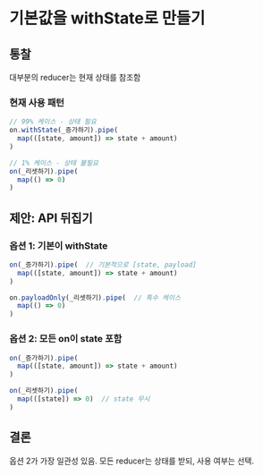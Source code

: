 # 기본값을 withState로 만들기

## 통찰
대부분의 reducer는 현재 상태를 참조함

### 현재 사용 패턴
```typescript
// 99% 케이스 - 상태 필요
on.withState(_증가하기).pipe(
  map(([state, amount]) => state + amount)
)

// 1% 케이스 - 상태 불필요  
on(_리셋하기).pipe(
  map(() => 0)
)
```

## 제안: API 뒤집기

### 옵션 1: 기본이 withState
```typescript
on(_증가하기).pipe(  // 기본적으로 [state, payload]
  map(([state, amount]) => state + amount)
)

on.payloadOnly(_리셋하기).pipe(  // 특수 케이스
  map(() => 0)
)
```

### 옵션 2: 모든 on이 state 포함
```typescript
on(_증가하기).pipe(
  map(([state, amount]) => state + amount)
)

on(_리셋하기).pipe(
  map(([state]) => 0)  // state 무시
)
```

## 결론
옵션 2가 가장 일관성 있음. 모든 reducer는 상태를 받되, 사용 여부는 선택.